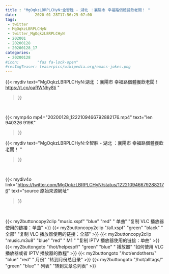 ```yaml
---
title : "MgOqkzLBRPLCHyN:全智胜 - 湖北 ：襄陽市 幸福路個體餐飲老闆！ "
date:        2020-01-28T17:56:25-07:00
tags:
 - twitter
 - MgOqkzLBRPLCHyN
 - twitter_MgOqkzLBRPLCHyN
 - 202001
 - 20200128
 - 20200128_17
categories:
 - 20200128
#icon:        "fas fa-lock-open"
#resImgTeaser: teaserpics/wikipedia.org/emacs-jokes.png
---
```


{{< mydiv text="MgOqkzLBRPLCHyN:湖北 ：襄陽市 幸福路個體餐飲老闆！ https://t.co/oaRWNhy8ti "
>}}
<br>


{{< mymp4o mp4="20200128_1222109466792882176.mp4"
text="len 940326    919K"
>}}


{{< mydiv text="MgOqkzLBRPLCHyN:全智胜 - 湖北 ：襄陽市 幸福路個體餐飲老闆！ "
>}}
<br>

{{< mydiv4o link="https://twitter.com/MgOqkzLBRPLCHyN/status/1222109466792882176"
text="source 原始來源網址"
>}}


<br>

{{< my2buttoncopy2clip "music.xspf"        "blue"   "red"    " 单曲"  "复制 VLC 播放器使用的链接：单曲" >}} {{< my2buttoncopy2clip "/all.xspf"         "green"  "black"  " 全部"  "复制 VLC 播放器使用的链接：全部" >}} {{< my2buttoncopy2clip "music.m3u8"        "blue"   "red"    " M1 "    "复制 IPTV 播放器使用的链接：单曲" >}} {{< my2buttongoto      "/hot/helpxspf/"    "green"  "blue"   " 播放器" "如何使用 VLC 播放器或者 IPTV 播放器的教程" >}} {{< my2buttongoto      "/hot/endothers/"   "blue"   "red"    " 月份"   "转到月份总目录" >}} {{< my2buttongoto      "/hot/alltags/"     "green"  "blue"   " 列表"   "转到文章总列表" >}} 
